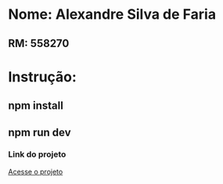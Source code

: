 # Nome: Alexandre Silva de Faria
## RM: 558270

# Instrução:

## npm install

## npm run dev

<h3>Link do projeto</h3>

<p><a href="https://web-dev-sub.vercel.app/" target="_blank" rel="noopener noreferrer">Acesse o projeto</a></p>



